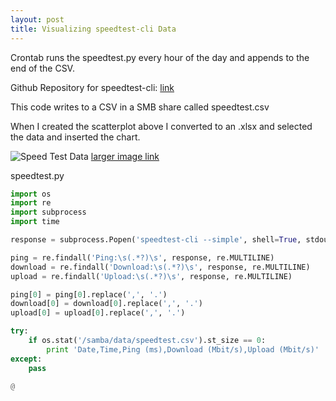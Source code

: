 ```yaml
---
layout: post
title: Visualizing speedtest-cli Data
---
```


Crontab runs the speedtest.py every hour of the day and appends to the end of the CSV.

Github Repository for speedtest-cli: [link](https://github.com/sivel/speedtest-cli)

This code writes to a CSV in a SMB share called speedtest.csv

When I created the scatterplot above I converted to an .xlsx and selected the data and inserted the chart.

![Speed Test Data](https://i.imgur.com/3MDFtva.png)
[larger image link](https://i.imgur.com/3MDFtva.png)

speedtest.py

```python
import os
import re
import subprocess
import time

response = subprocess.Popen('speedtest-cli --simple', shell=True, stdout=subprocess.PIPE).stdout.read()

ping = re.findall('Ping:\s(.*?)\s', response, re.MULTILINE)
download = re.findall('Download:\s(.*?)\s', response, re.MULTILINE)
upload = re.findall('Upload:\s(.*?)\s', response, re.MULTILINE)

ping[0] = ping[0].replace(',', '.')
download[0] = download[0].replace(',', '.')
upload[0] = upload[0].replace(',', '.')

try:
    if os.stat('/samba/data/speedtest.csv').st_size == 0:
        print 'Date,Time,Ping (ms),Download (Mbit/s),Upload (Mbit/s)'
except:
    pass

@

```


